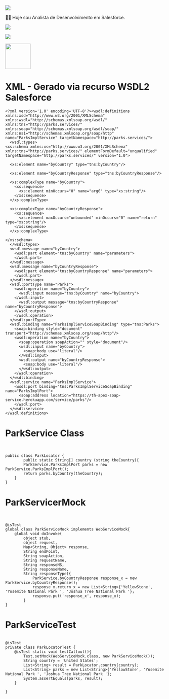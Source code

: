 
<img src="https://media-exp1.licdn.com/dms/image/C4D16AQFBe5q0Rr5OEg/profile-displaybackgroundimage-shrink_200_800/0/1603929596357?e=2147483647&v=beta&t=vHuFpes5cNqUMmIOi7QNzgtuR0fdnM-TaY3e6UVeJYQ">

👨‍💻 Hoje sou Analista de Desenvolvimento em Salesforce.

  <a href="https://www.instagram.com/valteir.jr/" target="_blank"><img src="https://img.shields.io/badge/-Instagram-%23E4405F?style=for-the-badge&logo=instagram&logoColor=white" target="_blank"></a>

  <a href="https://www.linkedin.com/in/valteir-junior-bb722b205/" target="_blank"><img src="https://img.shields.io/badge/-LinkedIn-%230077B5?style=for-the-badge&logo=linkedin&logoColor=white" target="_blank"></a> 

<a href="https://trailblazer.me/id/jsilva288/" target="_blank"><img src="https://trailhead.salesforce.com/assets/trailhead-logo-5d3354441b4d8b97f21075b65e2aea266780d45943bbb36796ac25dc7cf4adc9.svg" width=80px></a>


# XML - Gerado via recurso WSDL2 Salesforce
```
<?xml version='1.0' encoding='UTF-8'?><wsdl:definitions xmlns:xsd="http://www.w3.org/2001/XMLSchema" xmlns:wsdl="http://schemas.xmlsoap.org/wsdl/" xmlns:tns="http://parks.services/" xmlns:soap="http://schemas.xmlsoap.org/wsdl/soap/" xmlns:ns1="http://schemas.xmlsoap.org/soap/http" name="ParksImplService" targetNamespace="http://parks.services/">
  <wsdl:types>
<xs:schema xmlns:xs="http://www.w3.org/2001/XMLSchema" xmlns:tns="http://parks.services/" elementFormDefault="unqualified" targetNamespace="http://parks.services/" version="1.0">

  <xs:element name="byCountry" type="tns:byCountry"/>

  <xs:element name="byCountryResponse" type="tns:byCountryResponse"/>

  <xs:complexType name="byCountry">
    <xs:sequence>
      <xs:element minOccurs="0" name="arg0" type="xs:string"/>
    </xs:sequence>
  </xs:complexType>

  <xs:complexType name="byCountryResponse">
    <xs:sequence>
      <xs:element maxOccurs="unbounded" minOccurs="0" name="return" type="xs:string"/>
    </xs:sequence>
  </xs:complexType>

</xs:schema>
  </wsdl:types>
  <wsdl:message name="byCountry">
    <wsdl:part element="tns:byCountry" name="parameters">
    </wsdl:part>
  </wsdl:message>
  <wsdl:message name="byCountryResponse">
    <wsdl:part element="tns:byCountryResponse" name="parameters">
    </wsdl:part>
  </wsdl:message>
  <wsdl:portType name="Parks">
    <wsdl:operation name="byCountry">
      <wsdl:input message="tns:byCountry" name="byCountry">
    </wsdl:input>
      <wsdl:output message="tns:byCountryResponse" name="byCountryResponse">
    </wsdl:output>
    </wsdl:operation>
  </wsdl:portType>
  <wsdl:binding name="ParksImplServiceSoapBinding" type="tns:Parks">
    <soap:binding style="document" transport="http://schemas.xmlsoap.org/soap/http"/>
    <wsdl:operation name="byCountry">
      <soap:operation soapAction="" style="document"/>
      <wsdl:input name="byCountry">
        <soap:body use="literal"/>
      </wsdl:input>
      <wsdl:output name="byCountryResponse">
        <soap:body use="literal"/>
      </wsdl:output>
    </wsdl:operation>
  </wsdl:binding>
  <wsdl:service name="ParksImplService">
    <wsdl:port binding="tns:ParksImplServiceSoapBinding" name="ParksImplPort">
      <soap:address location="https://th-apex-soap-service.herokuapp.com/service/parks"/>
    </wsdl:port>
  </wsdl:service>
</wsdl:definitions>
```
# ParkService Class
```


public class ParkLocator {
		public static String[] country (string theCountry){
        ParkService.ParksImplPort parks = new ParkService.ParksImplPort();
        return parks.byCountry(theCountry);
    }
}
```

# ParkServicerMock
```


@isTest
global class ParkServiceMock implements WebServiceMock{
    global void doInvoke(
        object stub, 
        object request, 
        Map<String, Object> response,
        String endPoint,
        String soapAction,
        String requestName,
        String responseNS,
        String responseName,
        String responseType){
            ParkService.byCountryResponse response_x = new ParkService.byCountryResponse();
            response_x.return_x = new List<String>{'YellowStone', 'Yosemite National Park ', 'Joshua Tree National Park '};
            response.put('response_x', response_x);
        }
}

```
# ParkServiceTest
```

@isTest
private class ParkLocatorTest {
    @isTest static void testCallout(){
        Test.setMock(WebServiceMock.class, new ParkServiceMock());
        String country = 'United States';
        List<String> result = ParkLocator.country(country);    
        List<String> parks = new List<String>{'YellowStone', 'Yosemite National Park ', 'Joshua Tree National Park '};
        System.assertEquals(parks, result);
    }

}
